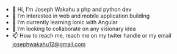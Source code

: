 - 👋 Hi, I’m Joseph Wakahu a php and python dev
- 👀 I’m interested in web and mobile application building 
- 🌱 I’m currently learning Ionic with Angular 
- 💞️ I’m looking to collaborate on any visionary idea
- 📫 How to reach me, reach me on my twiter handle or my email josephwakahu12@gmail.com 

<!---
dynamic2code/dynamic2code is a ✨ special ✨ repository because its `README.md` (this file) appears on your GitHub profile.
You can click the Preview link to take a look at your changes.
--->
